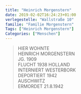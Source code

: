 ```yaml
---
title: "Heinrich Morgenstern"
date: 2019-02-02T16:24:23+01:00
verlegestelle: "Wallstraße 10"
familie: "Familie Morgenstern"
Tags: ["Heinrich Morgenstern"]
Categories: ["Menschen"]
---
```


> HIER WOHNTE <br />
> HEINRICH MORGENSTERN <br />
> JG. 1909 <br />
> FLUCHT 1938 HOLLAND <br />
> INTERNIERT WESTERBORK <br />
> DEPORTIERT 1942 <br />
> AUSCHWITZ <br />
> ERMORDET 21.8.1942 <br />